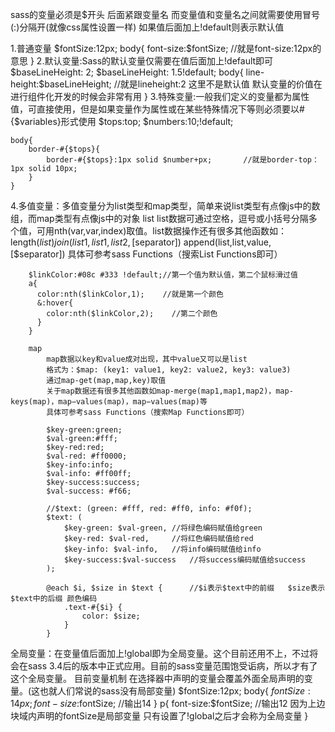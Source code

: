 sass的变量必须是$开头  后面紧跟变量名 而变量值和变量名之间就需要使用冒号(:)分隔开(就像css属性设置一样) 如果值后面加上!default则表示默认值

1.普通变量
	$fontSize:12px;
	body{
		font-size:$fontSize;			//就是font-size:12px的意思
	}
2.默认变量:Sass的默认变量仅需要在值后面加上!default即可
	$baseLineHeight: 2;
	$baseLineHeight: 1.5!default;
	body{
		line-height:$baseLineHeight;	//就是lineheight:2   这里不是默认值  默认变量的价值在进行组件化开发的时候会非常有用
	}
3.特殊变量:一般我们定义的变量都为属性值，可直接使用，但是如果变量作为属性或在某些特殊情况下等则必须要以#{$variables}形式使用
	$tops:top;
	$numbers:10;!default;
	
	body{
		border-#{$tops}{
			border-#{$tops}:1px solid $number+px;		//就是border-top：1px solid 10px;
		}
	}
4.多值变量：多值变量分为list类型和map类型，简单来说list类型有点像js中的数组，而map类型有点像js中的对象
	list
		list数据可通过空格，逗号或小括号分隔多个值，可用nth(var,var,index)取值。list数据操作还有很多其他函数如：
		length($list)
		join(list1,list1,list2,[$separator])
		append(list,list,value,[$separator]) 具体可参考sass Functions（搜索List Functions即可）
		
		$linkColor:#08c #333 !default;//第一个值为默认值，第二个鼠标滑过值
		a{
		  color:nth($linkColor,1);    //就是第一个颜色 
		  &:hover{
			color:nth($linkColor,2);	//第二个颜色
		  }
		}
		
		map
			map数据以key和value成对出现，其中value又可以是list
			格式为：$map: (key1: value1, key2: value2, key3: value3)
			通过map-get(map,map,key)取值
			关于map数据还有很多其他函数如map-merge(map1,map1,map2)，map-keys(map)，map−values(map)，map−values(map)等
			具体可参考sass Functions（搜索Map Functions即可）
			
			$key-green:green;
			$val-green:#fff;
			$key-red:red;
			$val-red: #ff0000;
			$key-info:info;
			$val-info: #ff00ff;
			$key-success:success;
			$val-success: #f66;

			//$text: (green: #fff, red: #ff0, info: #f0f);
			$text: (
				$key-green: $val-green,	//将绿色编码赋值给green
				$key-red: $val-red,		//将红色编码赋值给red
				$key-info: $val-info,	//将info编码赋值给info
				$key-success:$val-success	//将success编码赋值给success
			);

			@each $i, $size in $text {		//$i表示$text中的前缀   $size表示$text中的后缀 颜色编码
				.text-#{$i} {
					color: $size;
				}
			}
全局变量：在变量值后面加上!global即为全局变量。这个目前还用不上，不过将会在sass 3.4后的版本中正式应用。目前的sass变量范围饱受诟病，所以才有了这个全局变量。
	目前变量机制 在选择器中声明的变量会覆盖外面全局声明的变量。(这也就人们常说的sass没有局部变量)
	$fontSize:12px;
	body{
		$fontSize: 14px;
		font-size:$fontSize;	//输出14
	}
	p{
		font-size:$fontSize;	//输出12   因为上边块域内声明的fontSize是局部变量  只有设置了!global之后才会称为全局变量
	}
	
